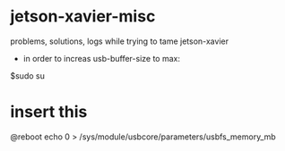 # jetson-xavier-misc
problems, solutions, logs while trying to tame jetson-xavier

* in order to increas usb-buffer-size to max:

$sudo su

# insert this

@reboot echo 0 > /sys/module/usbcore/parameters/usbfs_memory_mb

